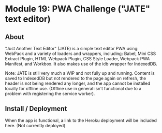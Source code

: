 # Module 19: PWA Challenge ("JATE" text editor)

## About
"Just Another Text Editor" (JATE) is a simple text editor PWA using WebPack and a variety of loaders and wrappers, including: Babel, Mini CSS Extract Plugin, HTML Webpack Plugin, CSS Style Loader, Webpack PWA Manifest, and Workbox. It also makes use of the idb wrapper for IndexedDB.

Note: JATE is still very much a WIP and not fully up and running. Content is saved to IndexedDB but not rendered to the page again on refresh, the header is not being rendered any longer, and the app cannot be installed locally for offline use. (Offline use in general isn't functional due to a problem with registering the service worker).

## Install / Deployment
When the app is functional, a link to the Heroku deployment will be included here. (Not currently deployed)
